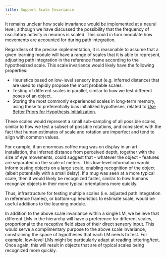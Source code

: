 ```yaml
---
title: Support Scale Invariance
---
```


It remains unclear how scale invariance would be implemented at a neural level, although we have discussed the possibility that the frequency of oscillatory activity in neurons is scaled. This could in turn modulate how movements are accounted for during path integration.

Regardless of the precise implementation, it is reasonable to assume that a given learning module will have a range of scales that it is able to represent, adjusting path integration in the reference frame according to the hypothesized scale. This scale invariance would likely have the following properties:
- Heuristics based on low-level sensory input (e.g. inferred distance) that are used to rapidly propose the most probable scales.
- Testing of different scales in parallel, similar to how we test different poses of an object.
- Storing the most commonly experienced scales in long-term memory, using these to preferentially bias initialized hypotheses, related to [Use Better Priors for Hypothesis Initialization](../learning-module-improvements/use-better-hypothesis-priors.md).

These scales would represent a small sub-sampling of all possible scales, similar to how we test a subset of possible rotations, and consistent with the fact that human estimates of scale and rotation are imperfect and tend to align with common values.

For example, if an enormous coffee mug was on display in an art installation, the inferred distance from perceived depth, together with the size of eye movements, could suggest that - whatever the object - features are separated on the scale of meters. This low-level information would inform testing objects on a large scale, enabling recognition of the object (albeit potentially with a small delay). If a mug was seen at a more typical scale, then it would likely be recognized faster, similar to how humans recognize objects in their more typical orientations more quickly.

Thus, infrastructure for testing multiple scales (i.e. adjusted path integration in reference frames), or bottom-up heuristics to estimate scale, would be useful additions to the learning module.

In addition to the above scale invariance within a single LM, we believe that different LMs in the hierarchy will have a preference for different scales, proportional to the receptive field sizes of their direct sensory input. This would serve a complimentary purpose to the above scale invariance, constraining the space of hypotheses that each LM needs to test. For example, low-level LMs might be particularly adapt at reading lettering/text. Once again, this will result in objects that are of typical scales being recognized more quickly.